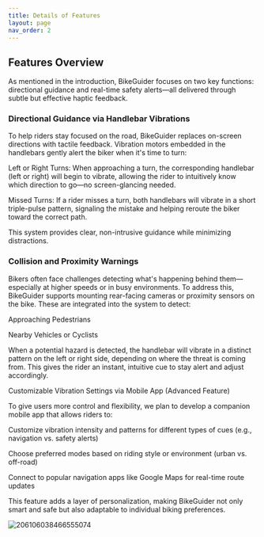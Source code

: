 ```yaml
---
title: Details of Features
layout: page
nav_order: 2
---
```


## Features Overview

As mentioned in the introduction, BikeGuider focuses on two key functions: directional guidance and real-time safety alerts—all delivered through subtle but effective haptic feedback.

### Directional Guidance via Handlebar Vibrations

To help riders stay focused on the road, BikeGuider replaces on-screen directions with tactile feedback. Vibration motors embedded in the handlebars gently alert the biker when it's time to turn:

Left or Right Turns: When approaching a turn, the corresponding handlebar (left or right) will begin to vibrate, allowing the rider to intuitively know which direction to go—no screen-glancing needed.

Missed Turns: If a rider misses a turn, both handlebars will vibrate in a short triple-pulse pattern, signaling the mistake and helping reroute the biker toward the correct path.

This system provides clear, non-intrusive guidance while minimizing distractions.

### Collision and Proximity Warnings

Bikers often face challenges detecting what's happening behind them—especially at higher speeds or in busy environments. To address this, BikeGuider supports mounting rear-facing cameras or proximity sensors on the bike. These are integrated into the system to detect:

  Approaching Pedestrians

  Nearby Vehicles or Cyclists

When a potential hazard is detected, the handlebar will vibrate in a distinct pattern on the left or right side, depending on where the threat is coming from. This gives the rider an instant, intuitive cue to stay alert and adjust accordingly.

  Customizable Vibration Settings via Mobile App (Advanced Feature)


To give users more control and flexibility, we plan to develop a companion mobile app that allows riders to:

  Customize vibration intensity and patterns for different types of cues (e.g., navigation vs. safety alerts)

  Choose preferred modes based on riding style or environment (urban vs. off-road)

  Connect to popular navigation apps like Google Maps for real-time route updates

This feature adds a layer of personalization, making BikeGuider not only smart and safe but also adaptable to individual biking preferences.

![206106038466555074](https://github.com/user-attachments/assets/19bd81dc-4014-4299-8962-a6fd66d1e903)
